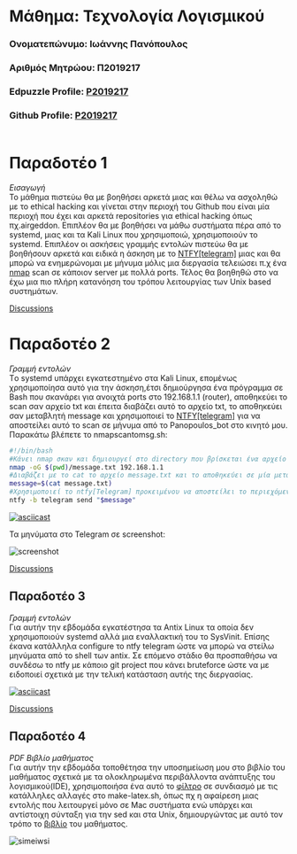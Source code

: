 # Μάθημα: Τεχνολογία Λογισμικού

### Ονοματεπώνυμο: Ιωάννης Πανόπουλος
### Αριθμός Μητρώου: Π2019217
### Edpuzzle Profile: [P2019217](https://asciinema.org/~P2019217)
### Github Profile: [P2019217](https://github.com/P2019217)<br><br>

# Παραδοτέο 1
*Εισαγωγή*</br>
Το μάθημα πιστεύω θα με βοηθήσει αρκετά μιας και θέλω να ασχοληθώ με το ethical hacking και γίνεται στην περιοχή του Github που είναι μία περιοχή που έχει και αρκετά repositories για ethical hacking όπως πχ.airgeddon. Επιπλέον θα με βοηθήσει να μάθω συστήματα πέρα από το systemd, μιας και τα Kali Linux που χρησιμοποιώ, χρησιμοποιούν το systemd. Επιπλέον οι ασκήσεις γραμμής εντολών πιστεύω θα με βοηθήσουν αρκετά και ειδικά η άσκηση με το [NTFY[telegram]](https://github.com/dschep/ntfy) μιας και θα μπορώ να ενημερώνομαι με μήνυμα μόλις μια διεργασία τελειώσει π.χ ένα [nmap](https://github.com/nmap/nmap) scan σε κάποιον server με πολλά ports. Τέλος θα βοηθηθώ στο να έχω μια πιο πλήρη κατανόηση του τρόπου λειτουργίας των Unix based συστημάτων.

[Discussions](https://github.com/courses-ionio/sw/discussions/1172)

# Παραδοτέο 2
*Γραμμή εντολών*</br>
Tο systemd υπάρχει εγκατεστημένο στα Kali Linux, επομένως χρησιμοποίησα αυτό για την άσκηση,έτσι δημιούργησα ένα πρόγραμμα σε Bash που σκανάρει για ανοιχτά ports στο 192.168.1.1 (router), αποθηκεύει το scan σαν αρχείο txt και έπειτα διαβάζει αυτό το αρχείο txt, το αποθηκεύει σαν μεταβλητή message και χρησιμοποιεί το [NTFY[telegram]](https://github.com/dschep/ntfy) για να αποστείλει αυτό το scan σε μήνυμα από το Panopoulos_bot στο κινητό μου.
Παρακάτω βλέπετε το nmapscantomsg.sh:
```bash
#!/bin/bash
#Κάνει nmap σκαν και δημιουργεί στο directory που βρίσκεται ένα αρχείο message.txt
nmap -oG $(pwd)/message.txt 192.168.1.1
#Διαβάζει με το cat το αρχείο message.txt και το αποθηκεύει σε μία μεταβλητή $message
message=$(cat message.txt)
#Χρησιμοποιεί το ntfy[Telegram] προκειμένου να αποστείλει το περιεχόμενο της μεταβλητής $message
ntfy -b telegram send "$message"
```

[![asciicast](https://asciinema.org/a/NN2x9lToaRAJ85A7SbWFiPKx2.svg)](https://asciinema.org/a/NN2x9lToaRAJ85A7SbWFiPKx2)

Τα μηνύματα στο Telegram σε screenshot:

![screenshot](https://user-images.githubusercontent.com/100226514/220226677-2ceeafb8-51dd-444f-9cc8-01e8b54518c4.png)

[Discussions](https://github.com/courses-ionio/sw/discussions/1236)

## Παραδοτέο 3
*Γραμμή εντολών*</br>
Για αυτήν την εβδομάδα εγκατέστησα τα Antix Linux τα οποία δεν χρησιμοποιούν systemd αλλά μια εναλλακτική του το SysVinit. Επίσης έκανα κατάλληλα configure το ntfy telegram ώστε να μπορώ να στείλω μηνύματα από το shell των antix. Σε επόμενο στάδιο θα προσπαθήσω να συνδέσω το ntfy με κάποιο git project που κάνει bruteforce ώστε να με ειδοποιεί σχετικά με την τελική κατάσταση αυτής της διεργασίας.

[![asciicast](https://asciinema.org/a/WZxXkyIc2elWRK1Df5CEViYMb.svg)](https://asciinema.org/a/WZxXkyIc2elWRK1Df5CEViYMb)

[Discussions](https://github.com/courses-ionio/sw/discussions/1332)

## Παραδοτέο 4 
*PDF Βιβλίο μαθήματος*</br>
Για αυτήν την εβδομάδα τοποθέτησα την υποσημείωση μου στο βιβλίο του μαθήματος σχετικά με τα ολοκληρωμένα περιβάλλοντα ανάπτυξης του λογισμικού(IDE), χρησιμοποιήσα ένα αυτό το [φίλτρο](https://github.com/P2019217/kallipos/blob/master/comment.lua) σε συνδιασμό με τις κατάλληλες αλλαγές στο make-latex.sh, όπως πχ η αφαίρεση μιας εντολής που λειτουργεί μόνο σε Mac συστήματα ενώ υπάρχει και αντίστοιχη σύνταξη για την sed και στα Unix, δημιουργώντας με αυτό τον τρόπο το [βιβλίο](https://github.com/P2019217/kallipos/blob/master/book/p2019217.pdf) του μαθήματος.

![simeiwsi](https://user-images.githubusercontent.com/100226514/224506372-f00f2cb8-999b-441d-955e-4285426384fe.png)

